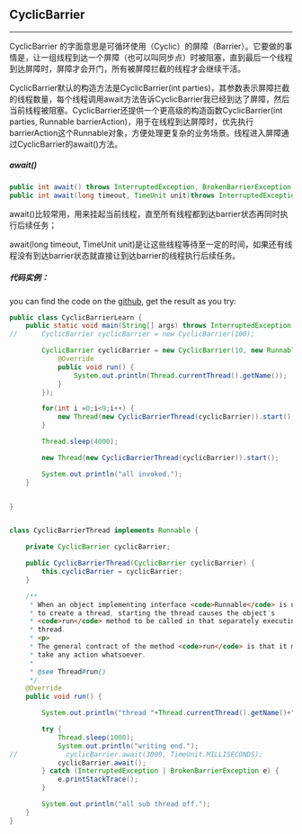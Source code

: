 ## CyclicBarrier

---

CyclicBarrier 的字面意思是可循环使用（Cyclic）的屏障（Barrier）。它要做的事情是，让一组线程到达一个屏障（也可以叫同步点）时被阻塞，直到最后一个线程到达屏障时，屏障才会开门，所有被屏障拦截的线程才会继续干活。

CyclicBarrier默认的构造方法是CyclicBarrier(int parties)，其参数表示屏障拦截的线程数量，每个线程调用await方法告诉CyclicBarrier我已经到达了屏障，然后当前线程被阻塞。CyclicBarrier还提供一个更高级的构造函数CyclicBarrier(int parties, Runnable barrierAction)，用于在线程到达屏障时，优先执行barrierAction这个Runnable对象，方便处理更复杂的业务场景。线程进入屏障通过CyclicBarrier的await()方法。

##### await()
```java
public int await() throws InterruptedException, BrokenBarrierException {};
public int await(long timeout, TimeUnit unit)throws InterruptedException,BrokenBarrierException,TimeoutException {};
```
await()比较常用，用来挂起当前线程，直至所有线程都到达barrier状态再同时执行后续任务；

await(long timeout, TimeUnit unit)是让这些线程等待至一定的时间，如果还有线程没有到达barrier状态就直接让到达barrier的线程执行后续任务。


##### 代码实例：
you can find the code on the [github][1], get the result as you try:
```java
public class CyclicBarrierLearn {
    public static void main(String[] args) throws InterruptedException {
//      CyclicBarrier cyclicBarrier = new CyclicBarrier(100);

        CyclicBarrier cyclicBarrier = new CyclicBarrier(10, new Runnable() {
            @Override
            public void run() {
                System.out.println(Thread.currentThread().getName());
            }
        });

        for(int i =0;i<9;i++) {
            new Thread(new CyclicBarrierThread(cyclicBarrier)).start();
        }

        Thread.sleep(4000);

        new Thread(new CyclicBarrierThread(cyclicBarrier)).start();

        System.out.println("all invoked.");
    }


}


class CyclicBarrierThread implements Runnable {

    private CyclicBarrier cyclicBarrier;

    public CyclicBarrierThread(CyclicBarrier cyclicBarrier) {
        this.cyclicBarrier = cyclicBarrier;
    }

    /**
     * When an object implementing interface <code>Runnable</code> is used
     * to create a thread, starting the thread causes the object's
     * <code>run</code> method to be called in that separately executing
     * thread.
     * <p>
     * The general contract of the method <code>run</code> is that it may
     * take any action whatsoever.
     *
     * @see Thread#run()
     */
    @Override
    public void run() {

        System.out.println("thread "+Thread.currentThread().getName()+" is writing data.");

        try {
            Thread.sleep(1000);
            System.out.println("writing end.");
//            cyclicBarrier.await(3000, TimeUnit.MILLISECONDS);
            cyclicBarrier.await();
        } catch (InterruptedException | BrokenBarrierException e) {
            e.printStackTrace();
        }

        System.out.println("all sub thread off.");
    }
}

```

[1]:https://github.com/twentyworld/learn/tree/master/JDKlearn/src/main/java/com/concurrent

